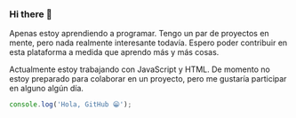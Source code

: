 ### Hi there 👋

<!--
**RicMonster1/RicMonster1** is a ✨ _special_ ✨ repository because its `README.md` (this file) appears on your GitHub profile.

Here are some ideas to get you started:

- 🔭 I’m currently working on ...
- 🌱 I’m currently learning ...
- 👯 I’m looking to collaborate on ...
- 🤔 I’m looking for help with ...
- 💬 Ask me about ...
- 📫 How to reach me: ...
- 😄 Pronouns: ...
- ⚡ Fun fact: ...
-->
Apenas estoy aprendiendo a programar. Tengo un par de proyectos en mente, pero nada realmente interesante todavía. Espero poder contribuir en esta plataforma a medida que aprendo más y más cosas.

Actualmente estoy trabajando con JavaScript y HTML. De momento no estoy preparado para colaborar en un proyecto, pero me gustaría participar en alguno algún día.

```js
console.log('Hola, GitHub 😁');
```
